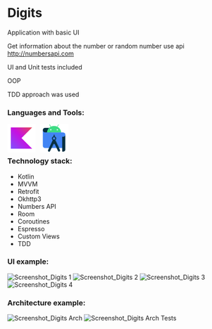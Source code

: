 # Digits 
Application with basic UI

Get information about the number or random number  use api http://numbersapi.com

UI and Unit tests included

OOP 

TDD approach was used



### Languages and Tools:
<img align="left" alt="Kotlin" width="64px" hight="64px" src="https://github.com/devicons/devicon/blob/master/icons/kotlin/kotlin-original.svg" style="padding-right:10px;" />
<img align="left" alt="Android Studio" width="64px" hight="64px" src="https://github.com/devicons/devicon/blob/master/icons/androidstudio/androidstudio-original.svg" style="padding-right:10px;" />



<br />
<br />
<br />

### Technology stack:
- Kotlin
- MVVM
- Retrofit
- Okhttp3
- Numbers API
- Room
- Coroutines
- Espresso
- Custom Views
- TDD

### UI example:
<p>
  <img alt="Screenshot_Digits 1" width="200px" hight="400px"  src="https://github.com/Foxxx48/Digits/assets/85708455/72f5b974-95ab-4d1a-95a5-abbd29576e67"/>
  <img alt="Screenshot_Digits 2" width="200px" hight="400px"  src="https://github.com/Foxxx48/Digits/assets/85708455/d95cba2d-fc65-48ab-9398-0c01e1842c7d"/>
  <img alt="Screenshot_Digits 3" width="200px" hight="400px"  src="https://github.com/Foxxx48/Digits/assets/85708455/ca1d7935-d82a-44f0-8791-f91e9adcabac"/>
  <img alt="Screenshot_Digits 4" width="200px" hight="400px"  src="https://github.com/Foxxx48/Digits/assets/85708455/0c82a658-3e0e-43cc-b4b8-85eaf306e02a"/>
  
</p>

### Architecture example:
<p>
  
<img alt="Screenshot_Digits Arch" width="200px" hight="400px"  src="https://github.com/Foxxx48/Digits/assets/85708455/2bd50074-ef91-499e-9542-6cfd408b2611"/>
<img alt="Screenshot_Digits Arch Tests" width="200px" hight="400px"  src="https://github.com/Foxxx48/Digits/assets/85708455/2dd48bfe-7e14-42ca-ab92-076f9df753a6"/>
</p>

